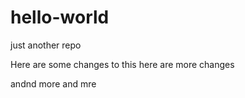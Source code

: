 # hello-world
just another repo

Here are some changes to this
here are more changes


andnd more and mre
